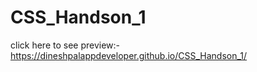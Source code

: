# CSS_Handson_1

click here to see preview:- https://dineshpalappdeveloper.github.io/CSS_Handson_1/
